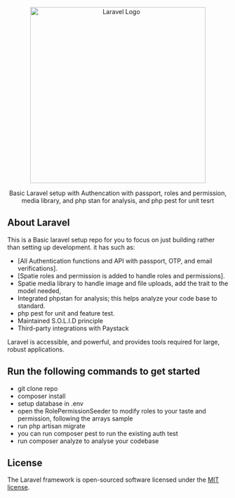 <p align="center"><a href="https://laravel.com" target="_blank"><img src="https://raw.githubusercontent.com/laravel/art/master/logo-lockup/5%20SVG/2%20CMYK/1%20Full%20Color/laravel-logolockup-cmyk-red.svg" width="400" alt="Laravel Logo"></a></p>

<p align="center">
Basic Laravel setup with Authencation with passport, roles and permission, media library, and php stan for analysis, and php pest for unit tesrt
</p>

## About Laravel

This is a Basic laravel setup repo for you to focus on just building rather than setting up development. it has  such as:

- [All Authentication functions and API with passport, OTP, and email verifications].
- [Spatie roles and permission is added to handle roles and permissions].
- Spatie media library to handle image and file uploads, add the trait to the model needed,
- Integrated  phpstan for analysis; this helps analyze your code base to standard.
- php pest for unit and feature test.
- Maintained S.O.L.I.D principle
- Third-party integrations with Paystack


Laravel is accessible, and powerful, and provides tools required for large, robust applications.

## Run the following commands to get started


- git clone repo
- composer install
- setup database in .env
- open the RolePermissionSeeder to modify roles to your taste and permission, following the arrays sample
- run php artisan migrate
- you can run composer pest to run the existing auth test
- run composer analyze to analyse your codebase

## License

The Laravel framework is open-sourced software licensed under the [MIT license](https://opensource.org/licenses/MIT).
